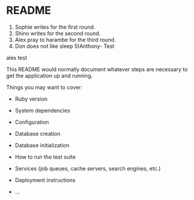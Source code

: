 # README

1) Sophie writes for the first round. 
2) Shino writes for the second round. 
3) Alex pray to harambe for the third round.
4) Don does not like sleep
5)Anthony- Test

alex test

This README would normally document whatever steps are necessary to get the
application up and running.

Things you may want to cover:

* Ruby version

* System dependencies

* Configuration

* Database creation

* Database initialization

* How to run the test suite

* Services (job queues, cache servers, search engines, etc.)

* Deployment instructions

* ...
